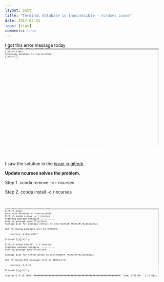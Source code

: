 ```yaml
---
layout: post
title: "Terminal database is inaccessible - ncruses issue"
date: 2017-03-21
tags: [tips]
comments: true
---
```



I got this error message today
<img src="/images/database-inaccessible.png?raw=true" style="width: 800px;"/>

&nbsp;

I saw the solution in the [issue in github](https://github.com/ContinuumIO/anaconda-issues/issues/994).

**Update ncurses solves the problem.**

Step 1. conda remove -c r ncurses 

Step 2. conda install -c r ncurses

&nbsp;

<img src="/images/database-inaccessible-1.png?raw=true" style="width: 800px;"/>







